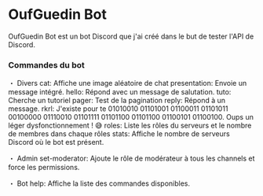 # OufGuedin Bot

OufGuedin Bot est un bot Discord que j'ai créé dans le but de tester l'API de Discord.

### Commandes du bot

・ Divers
cat: Affiche une image aléatoire de chat
presentation: Envoie un message intégré.
hello: Répond avec un message de salutation.
tuto: Cherche un tutoriel
pager: Test de la pagination
reply: Répond à un message.
rkrl: J'existe pour te 01010010 01101001 01100011 01101011 00100000 01110010 01101111 01101100 01101100 01100101 01100100. Oups un léger dysfonctionnement ! 😅
roles: Liste les rôles du serveurs et le nombre de membres dans chaque rôles
stats: Affiche le nombre de serveurs Discord où le bot est présent.

・ Admin
set-moderator: Ajoute le rôle de modérateur à tous les channels et force les permissions.

・ Bot
help: Affiche la liste des commandes disponibles.
